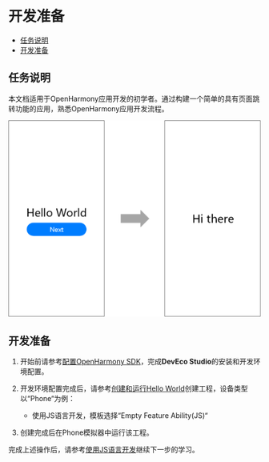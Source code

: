 # 开发准备<a name="ZH-CN_TOPIC_0000001063968051"></a>

-   [任务说明](#section2073881513322)
-   [开发准备](#section11843205017326)

## 任务说明<a name="section2073881513322"></a>

本文档适用于OpenHarmony应用开发的初学者。通过构建一个简单的具有页面跳转功能的应用，熟悉OpenHarmony应用开发流程。

![](figures/3.png)

## 开发准备<a name="section11843205017326"></a>

1.  开始前请参考[配置OpenHarmony SDK](../quick-start/配置OpenHarmony-SDK.md)，完成**DevEco Studio**的安装和开发环境配置。
2.  开发环境配置完成后，请参考[创建和运行Hello World](https://developer.harmonyos.com/cn/docs/documentation/doc-guides/hello_world-0000001054516888)创建工程，设备类型以“Phone“为例：
    -   使用JS语言开发，模板选择“Empty Feature Ability\(JS\)“

3.  创建完成后在Phone模拟器中运行该工程。

完成上述操作后，请参考[使用JS语言开发](使用JS语言开发.md)继续下一步的学习。

